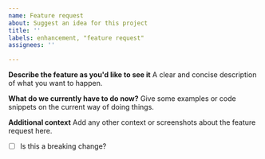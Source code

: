 ```yaml
---
name: Feature request
about: Suggest an idea for this project
title: ''
labels: enhancement, "feature request"
assignees: ''

---
```


**Describe the feature as you'd like to see it**
A clear and concise description of what you want to happen.

**What do we currently have to do now?** 
Give some examples or code snippets on the current way of doing things.

**Additional context**
Add any other context or screenshots about the feature request here.

- [ ] Is this a breaking change?
